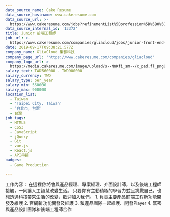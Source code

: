 ```yaml
---
data_source_name: Cake Resume
data_source_hostname: www.cakeresume.com
data_source_url: >-
  https://www.cakeresume.com/jobs?refinementList%5Bprofession%5D%5B0%5D=game-production&range%5Bsalary_range%5D%5Bmin%5D=100000
data_source_internal_id: '13372'
title: Junior 前端工程師
job_url: >-
  https://www.cakeresume.com/companies/gliacloud/jobs/junior-front-end-engineer-ff42d0
date: 2019-09-17T09:38:21.577Z
company_name: GliaCloud 集雅科技
company_page_url: 'https://www.cakeresume.com/companies/gliacloud'
company_logo_url: >-
  https://media.cakeresume.com/image/upload/s--NnKfi_sm--/c_pad,fl_png8,h_200,w_200/v1565941306/toliwpxmw5sg8nrwuujs.png
salary_text: TWD560000 - TWD900000
salary_currency: TWD
salary_type: per_year
salary_min: 560000
salary_max: 900000
location_list:
  - Taiwan
  - 'Taipei City, Taiwan'
  - '台北市, 台灣'
  - 台灣
job_tags:
  - HTML5
  - CSS3
  - JavaScript
  - jQuery
  - Git
  - vue.js
  - React.js
  - API串接
badges:
  - Game Production

---
```


工作內容： 在這裡你將會與產品經理、專案經理、介面設計師，以及後端工程師接觸，一同讓人工智慧改變生活。 只要你有主動積極的學習力並且挑戰自己，也想透過科技帶來生活的改變，歡迎加入我們。 1. 負責主要產品前端工程新功能開發及維護 2. 官網新功能開發及維護 3. 和產品團隊一起維護、開發Player 4. 緊密與產品設計團隊和後端工程師合作